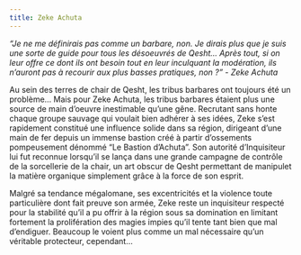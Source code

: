 ```yaml
---
title: Zeke Achuta
---
```


*“Je ne me définirais pas comme un barbare, non. Je dirais plus que je suis une sorte de guide pour tous les désoeuvrés de Qesht… Après tout, si on leur offre ce dont ils ont besoin tout en leur inculquant la modération, ils n’auront pas à recourir aux plus basses pratiques, non ?” - Zeke Achuta*

Au sein des terres de chair de Qesht, les tribus barbares ont toujours été un problème… Mais pour Zeke Achuta, les tribus barbares étaient plus une source de main d’oeuvre inestimable qu’une gêne. Recrutant sans honte chaque groupe sauvage qui voulait bien adhérer à ses idées, Zeke s’est rapidement constitué une influence solide dans sa région, dirigeant d’une main de fer depuis un immense bastion créé à partir d’ossements pompeusement dénommé “Le Bastion d’Achuta”. Son autorité d’Inquisiteur lui fut reconnue lorsqu’il se lança dans une grande campagne de contrôle de la sorcellerie de la chair, un art obscur de Qesht permettant de manipulet la matière organique simplement grâce à la force de son esprit.

Malgré sa tendance mégalomane, ses excentricités et la violence toute particulière dont fait preuve son armée, Zeke reste un inquisiteur respecté pour la stabilité qu’il a pu offrir à la région sous sa domination en limitant fortement la prolifération des magies impies qu’il tente tant bien que mal d’endiguer. Beaucoup le voient plus comme un mal nécessaire qu’un véritable protecteur, cependant…